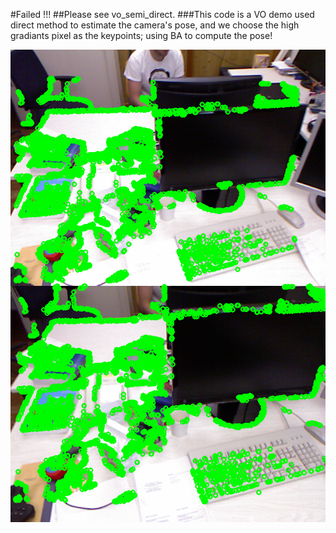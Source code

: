 #Failed !!!
##Please see vo_semi_direct.
###This code is a VO demo used direct method to estimate the camera's pose, and we choose the high gradiants pixel as the keypoints; using BA to compute the pose!

![result](image/result.png)